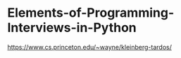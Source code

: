 # Elements-of-Programming-Interviews-in-Python

https://www.cs.princeton.edu/~wayne/kleinberg-tardos/
